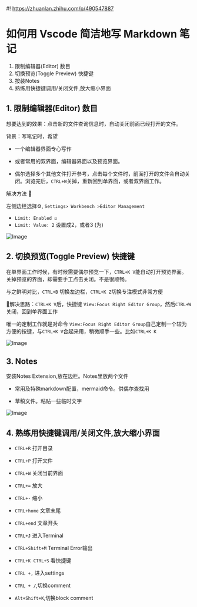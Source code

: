#! https://zhuanlan.zhihu.com/p/490547887

# 如何用 Vscode 简洁地写 Markdown 笔记

1. 限制编辑器(Editor) 数目
2. 切换预览(Toggle Preview) 快捷键
3. 按装Notes
4. 熟练用快捷键调用/关闭文件,放大缩小界面

## 1. 限制编辑器(Editor) 数目

想要达到的效果：点击新的文件查询信息时，自动关闭前面已经打开的文件。

背景：写笔记时，希望

- 一个编辑器界面专心写作

- 或者常用的双界面，编辑器界面以及预览界面。

- 偶尔选择多个其他文件打开参考，点击每个文件时，前面打开的文件会自动关闭。浏览完后，`CTRL+W`关掉，重新回到单界面，或者双界面工作。

解决方法 📝

左侧边栏选择⚙️, `Settings> Workbench >Editor Management`

- `Limit: Enabled ☑️`
- `Limit: Value: 2` 设置成2，或者3 (为)

![Image](https://pic4.zhimg.com/80/v2-fb6ed8d07287a30001981fdd0adb5019.png)

## 2. 切换预览(Toggle Preview) 快捷键

在单界面工作时候，有时候需要偶尔预览一下，`CTRL+K V`能自动打开预览界面。关掉预览的界面，却需要手工点击关闭。不是很顺畅。

与之鲜明对比，`CTRL+B` 切换左边栏，`CTRL+K Z`切换专注模式非常方便

📝解决思路：`CTRL+K V`后，快捷键 `View:Focus Right Editor Group`，然后`CTRL+W`关闭，回到单界面工作

唯一的定制工作就是对命令 `View:Focus Right Editor Group`自己定制一个较为方便的按键，与`CTRL+K V`合起来用，稍微顺手一些。比如`CTRL+K K`

![Image](https://pic4.zhimg.com/80/v2-5594a790f3804c62458298fc191370c2.png)

## 3. Notes

安装Notes Extension,放在边栏。Notes里放两个文件

- 常用及特殊markdown配置，mermaid命令。供偶尔查找用

- 草稿文件。粘贴一些临时文字

![Image](https://pic4.zhimg.com/80/v2-1adff2b072eca877f653327a5e009651.png)

## 4. 熟练用快捷键调用/关闭文件,放大缩小界面

- `CTRL+R` 打开目录

- `CTRL+P` 打开文件

- `CTRL+W` 关闭当前界面

- `CTRL+=`  放大

- `CTRL+-`  缩小

- `CTRL+home` 文章末尾

- `CTRL+end` 文章开头

- `CTRL+J`  进入Terminal

- `CTRL+Shift+M` Terminal Error输出

- `CTRL+K CTRL+S` 看快捷键

- `CTRL +,` 进入settings

- `CTRL + /`,切换comment

- `Alt+Shift+K`,切换block comment
